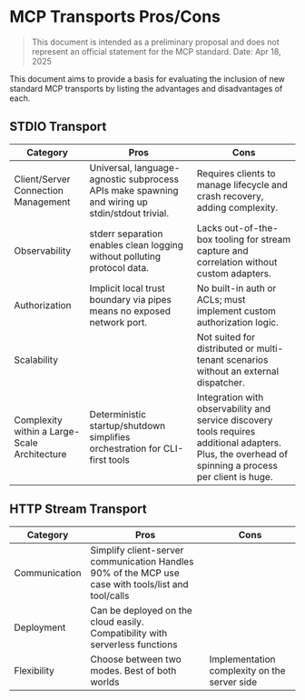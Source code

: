 # MCP Transports Pros/Cons

> This document is intended as a preliminary proposal and does not represent an official statement for the MCP standard.
> Date: Apr 18, 2025

This document aims to provide a basis for evaluating the inclusion of new standard MCP transports by listing the advantages and disadvantages of each.

## STDIO Transport

| Category | Pros | Cons |
|----------|------|------|
| Client/Server Connection Management | Universal, language-agnostic subprocess APIs make spawning and wiring up stdin/stdout trivial. | Requires clients to manage lifecycle and crash recovery, adding complexity. |
| Observability | stderr separation enables clean logging without polluting protocol data. | Lacks out-of-the-box tooling for stream capture and correlation without custom adapters. |
| Authorization | Implicit local trust boundary via pipes means no exposed network port. | No built-in auth or ACLs; must implement custom authorization logic. |
| Scalability | | Not suited for distributed or multi-tenant scenarios without an external dispatcher. |
| Complexity within a Large-Scale Architecture | Deterministic startup/shutdown simplifies orchestration for CLI-first tools | Integration with observability and service discovery tools requires additional adapters. Plus, the overhead of spinning a process per client is huge. |

## HTTP Stream Transport

| Category | Pros | Cons |
|----------|------|------|
| Communication | Simplify client-server communication Handles 90% of the MCP use case with tools/list and tool/calls | |
| Deployment | Can be deployed on the cloud easily. Compatibility with serverless functions | |
| Flexibility | Choose between two modes. Best of both worlds | Implementation complexity on the server side |
